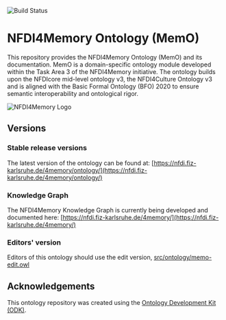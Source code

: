 
![Build Status](https://github.com/ISE-FIZKarlsruhe/memo/actions/workflows/qc.yml/badge.svg)
# NFDI4Memory Ontology (MemO)

This repository provides the NFDI4Memory Ontology (MemO) and its documentation. MemO is a domain-specific ontology module developed within the Task Area 3 of the NFDI4Memory initiative. The ontology builds upon the NFDIcore mid-level ontology v3, the NFDI4Culture Ontology v3 and is aligned with the Basic Formal Ontology (BFO) 2020 to ensure semantic interoperability and ontological rigor.

![NFDI4Memory Logo](https://upload.wikimedia.org/wikipedia/commons/thumb/a/a6/Logo_NFDI4Memory.svg/330px-Logo_NFDI4Memory.svg.png)

## Versions

### Stable release versions

The latest version of the ontology can be found at:
[https://nfdi.fiz-karlsruhe.de/4memory/ontology/](https://nfdi.fiz-karlsruhe.de/4memory/ontology/)

### Knowledge Graph
The NFDI4Memory Knowledge Graph is currently being developed and documented here: [https://nfdi.fiz-karlsruhe.de/4memory/](https://nfdi.fiz-karlsruhe.de/4memory/) 


### Editors' version

Editors of this ontology should use the edit version, [src/ontology/memo-edit.owl](src/ontology/memo-edit.owl)


## Acknowledgements

This ontology repository was created using the [Ontology Development Kit (ODK)](https://github.com/INCATools/ontology-development-kit).
